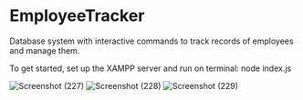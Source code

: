 # EmployeeTracker
Database system with interactive commands to track records of employees and manage them.

To get started, set up the XAMPP server and run on terminal: node index.js

![Screenshot (227)](https://user-images.githubusercontent.com/53051451/197590893-5eb47961-38af-42dd-982c-b12a72f9ee6a.png)
![Screenshot (228)](https://user-images.githubusercontent.com/53051451/197590899-91cd5a6f-64bf-40ac-a43c-d3ac5d98a73e.png)
![Screenshot (229)](https://user-images.githubusercontent.com/53051451/197590900-48a936a6-3a11-47db-a03d-5daec170293e.png)
